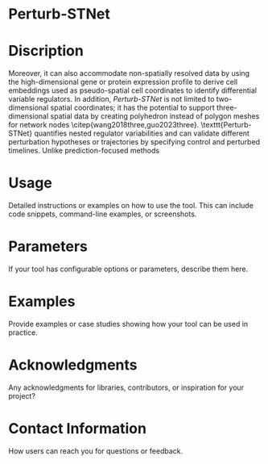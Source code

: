 # Perturb-STNet
# Discription
Moreover, it can also accommodate non-spatially resolved data by using the high-dimensional gene or protein expression profile to derive cell embeddings used as pseudo-spatial cell coordinates to identify differential variable regulators. In addition, *Perturb-STNet* is not limited to two-dimensional spatial coordinates; it has the potential to support three-dimensional spatial data by creating polyhedron instead of polygon meshes for network nodes \citep{wang2018three,guo2023three}. \texttt{Perturb-STNet} quantifies nested regulator variabilities and can validate different perturbation hypotheses or trajectories by specifying control and perturbed timelines. Unlike prediction-focused methods
# Usage
Detailed instructions or examples on how to use the tool. This can include code snippets, command-line examples, or screenshots.
# Parameters
If your tool has configurable options or parameters, describe them here.
# Examples
Provide examples or case studies showing how your tool can be used in practice.
# Acknowledgments
Any acknowledgments for libraries, contributors, or inspiration for your project?
# Contact Information
How users can reach you for questions or feedback.
